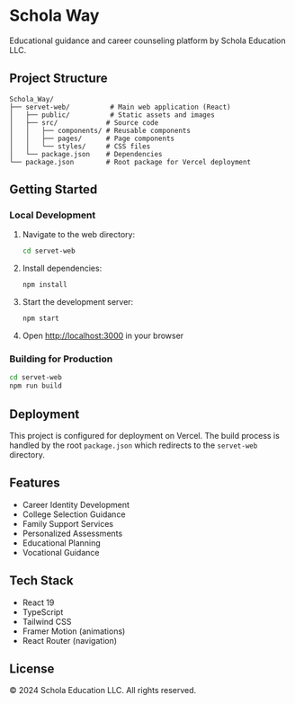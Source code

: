 # Schola Way

Educational guidance and career counseling platform by Schola Education LLC.

## Project Structure

```
Schola_Way/
├── servet-web/          # Main web application (React)
│   ├── public/          # Static assets and images
│   ├── src/            # Source code
│   │   ├── components/ # Reusable components
│   │   ├── pages/      # Page components
│   │   └── styles/     # CSS files
│   └── package.json    # Dependencies
└── package.json        # Root package for Vercel deployment
```

## Getting Started

### Local Development

1. Navigate to the web directory:
   ```bash
   cd servet-web
   ```

2. Install dependencies:
   ```bash
   npm install
   ```

3. Start the development server:
   ```bash
   npm start
   ```

4. Open [http://localhost:3000](http://localhost:3000) in your browser

### Building for Production

```bash
cd servet-web
npm run build
```

## Deployment

This project is configured for deployment on Vercel. The build process is handled by the root `package.json` which redirects to the `servet-web` directory.

## Features

- Career Identity Development
- College Selection Guidance
- Family Support Services
- Personalized Assessments
- Educational Planning
- Vocational Guidance

## Tech Stack

- React 19
- TypeScript
- Tailwind CSS
- Framer Motion (animations)
- React Router (navigation)

## License

© 2024 Schola Education LLC. All rights reserved.